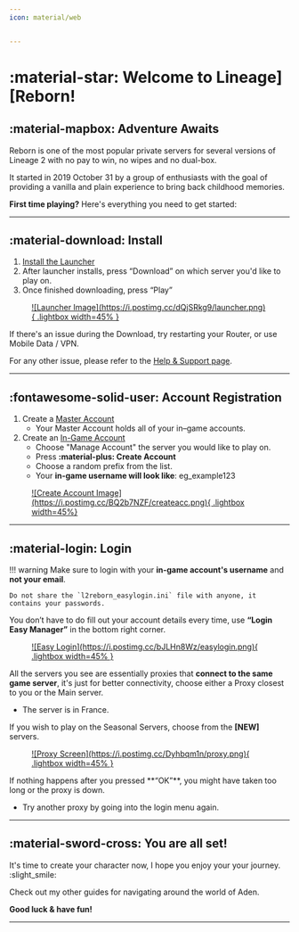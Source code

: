 ```yaml
---
icon: material/web


---
```


# :material-star: Welcome to Lineage][Reborn!

## :material-mapbox: Adventure Awaits
Reborn is one of the most popular private servers for several versions of Lineage 2 with no pay to win, no wipes and no dual-box. 

It started in 2019 October 31 by a group of enthusiasts with the goal of providing a vanilla and plain experience to bring back childhood memories.

**First time playing?** Here's everything you need to get started:

<hr>

## :material-download: Install
1. [Install the Launcher](https://l2reborn.org/installer)
2. After launcher installs, press “Download” on which server you'd like to play on.
3. Once finished downloading, press “Play”

<figure markdown="span">
    <a href="https://postimg.cc/K44NxzGK">
    ![Launcher Image](https://i.postimg.cc/dQjSRkg9/launcher.png){ .lightbox width=45% }
    </a>
</figure>

If there's an issue during the Download, try restarting your Router, or use Mobile Data / VPN.

For any other issue, please refer to the [Help & Support page](/faq/General/TechnicalIssues/outside/#general).

<hr>

## :fontawesome-solid-user: Account Registration

1. Create a [Master Account](https://l2reborn.org/signin/)
    - Your Master Account holds all of your in–game accounts. 
2. Create an [In-Game Account](https://l2reborn.org/account-summary/)
    - Choose "Manage Account" the server you would like to play on. 
    - Press **:material-plus: Create Account**
    - Choose a random prefix from the list.
    - Your **in-game username will look like**: eg_example123

<figure markdown="span">
    <a href="https://postimg.cc/zyB41pRW">
    ![Create Account Image](https://i.postimg.cc/BQ2b7NZF/createacc.png){ .lightbox width=45%}
    </a>
</figure>

<hr>

## :material-login: Login

!!! warning
    Make sure to login with your **in-game account's username** and **not your email**.

    Do not share the `l2reborn_easylogin.ini` file with anyone, it contains your passwords.

You don’t have to do fill out your account details every time, use **“Login Easy Manager”** in the bottom right corner.

<figure markdown="span">
    <a href="https://postimg.cc/xJJzDr97">
    ![Easy Login](https://i.postimg.cc/bJLHn8Wz/easylogin.png){ .lightbox width=45% }
    </a>
</figure>

All the servers you see are essentially proxies that **connect to the same game server**, it's just for better connectivity, 
choose either a Proxy closest to you or the Main server.

- The server is in France.

If you wish to play on the Seasonal Servers, choose from the **[NEW]** servers.

<figure markdown="span">
    <a href="https://postimg.cc/grMJpzMT">
    ![Proxy Screen](https://i.postimg.cc/Dyhbqm1n/proxy.png){ .lightbox width=45% }
    </a>
</figure>
If nothing happens after you pressed **“OK”**, you might have taken too long or the proxy is down. 

- Try another proxy by going into the login menu again.

<hr>


## :material-sword-cross: You are all set!

It's time to create your character now, I hope you enjoy your your journey. :slight_smile:

Check out my other guides for navigating around the world of Aden.

**Good luck & have fun!**

<hr>





